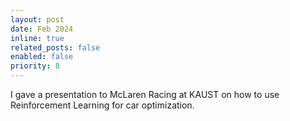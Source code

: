 ```yaml
---
layout: post
date: Feb 2024
inline: true
related_posts: false
enabled: false
priority: 8
---
```


I gave a presentation to McLaren Racing at KAUST on how to use Reinforcement Learning for car optimization.